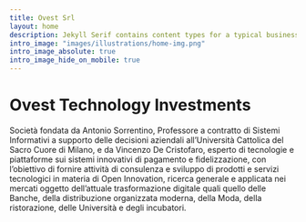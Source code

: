 ```yaml
---
title: Ovest Srl
layout: home
description: Jekyll Serif contains content types for a typical business website. The theme is fully responsive, blazing fast and artfully illustrated.
intro_image: "images/illustrations/home-img.png"
intro_image_absolute: true
intro_image_hide_on_mobile: true
---
```


# Ovest Technology Investments 

Società fondata da Antonio Sorrentino, Professore a contratto di Sistemi Informativi a supporto delle decisioni aziendali all’Università Cattolica del Sacro Cuore di Milano, e da Vincenzo De Cristofaro, esperto di tecnologie e piattaforme sui sistemi innovativi di pagamento e fidelizzazione, con l’obiettivo di fornire attività di consulenza e sviluppo di prodotti e servizi tecnologici in materia di Open Innovation, ricerca generale e applicata nei mercati oggetto dell’attuale trasformazione digitale quali quello delle Banche, della distribuzione organizzata moderna, della Moda, della ristorazione, delle Università e degli incubatori. 
